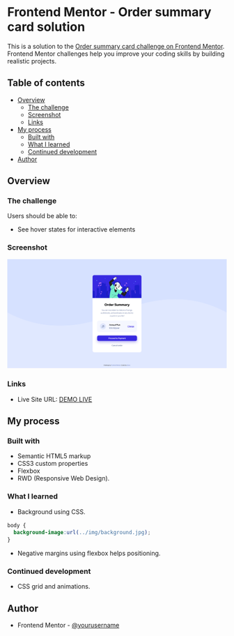 # Frontend Mentor - Order summary card solution

This is a solution to the [Order summary card challenge on Frontend Mentor](https://www.frontendmentor.io/challenges/order-summary-component-QlPmajDUj). Frontend Mentor challenges help you improve your coding skills by building realistic projects. 

## Table of contents

- [Overview](#overview)
  - [The challenge](#the-challenge)
  - [Screenshot](#screenshot)
  - [Links](#links)
- [My process](#my-process)
  - [Built with](#built-with)
  - [What I learned](#what-i-learned)
  - [Continued development](#continued-development)
- [Author](#author)

## Overview

### The challenge

Users should be able to:

- See hover states for interactive elements

### Screenshot

![](./screenshot.jpg)

### Links

- Live Site URL: [DEMO LIVE](https://xavier192.github.io/order-summary-challange/)

## My process

### Built with

- Semantic HTML5 markup
- CSS3 custom properties
- Flexbox
- RWD (Responsive Web Design).

### What I learned

- Background using CSS.

```css
body {
  background-image:url(../img/background.jpg);
}
```
- Negative margins using flexbox helps positioning.

### Continued development

- CSS grid and animations.

## Author

- Frontend Mentor - [@yourusername](https://www.frontendmentor.io/profile/Xavier192)

